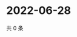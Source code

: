 # 2022-06-28

共 0 条

<!-- BEGIN WEIBO -->
<!-- 最后更新时间 Tue Jun 28 2022 17:00:55 GMT+0800 (China Standard Time) -->

<!-- END WEIBO -->
